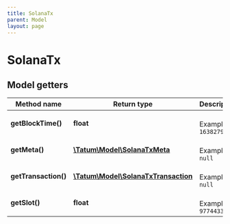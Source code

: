 ```yaml
---
title: SolanaTx
parent: Model
layout: page
---
```


# SolanaTx

## Model getters

Method name | Return type | Description | Notes
------------ | ------------- | ------------- | -------------
**getBlockTime()** | **float** |  <br>Example: `1638279975` | [optional]
**getMeta()** | [**\Tatum\Model\SolanaTxMeta**](../SolanaTxMeta) |  <br>Example: `null` | [optional]
**getTransaction()** | [**\Tatum\Model\SolanaTxTransaction**](../SolanaTxTransaction) |  <br>Example: `null` | [optional]
**getSlot()** | **float** |  <br>Example: `97744333` | [optional]


